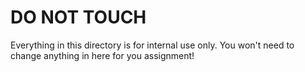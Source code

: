 # DO NOT TOUCH

Everything in this directory is for internal use only. You won't need to change anything in here for you assignment!
